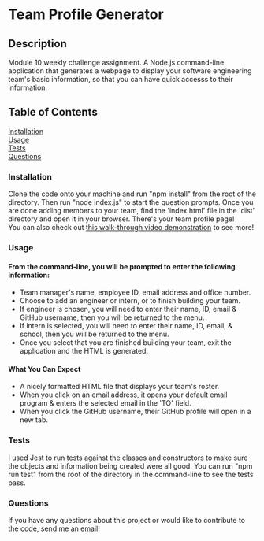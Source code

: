 # Team Profile Generator

## Description
Module 10 weekly challenge assignment. A Node.js command-line application that generates a webpage to display your software engineering team's basic information, so that you can have quick accesss to their information.

## Table of Contents
[Installation](link)
<br>
[Usage](link)
<br>
[Tests](link)
<br>
[Questions](link)

### Installation
Clone the code onto your machine and run "npm install" from the root of the directory. Then run "node index.js" to start the question prompts. Once you are done adding members to your team, find the 'index.html' file in the 'dist' directory and open it in your browser. There's your team profile page!
<br>
You can also check out [this walk-through video demonstration](link) to see more!

### Usage
#### From the command-line, you will be prompted to enter the following information:
* Team manager's name, employee ID, email address and office number.
* Choose to add an engineer or intern, or to finish building your team.
* If engineer is chosen, you will need to enter their name, ID, email & GitHub username, then you will be returned to the menu.
* If intern is selected, you will need to enter their name, ID, email, & school, then you will be returned to the menu.
* Once you select that you are finished building your team, exit the application and the HTML is generated.

#### What You Can Expect 
* A nicely formatted HTML file that displays your team's roster.
* When you click on an email address, it opens your default email program & enters the selected email in the 'TO' field.
* When you click the GitHub username, their GitHub profile will open in a new tab.

### Tests
I used Jest to run tests against the classes and constructors to make sure the objects and information being created were all good. You can run "npm run test" from the root of the directory in the command-line to see the tests pass. 

### Questions
If you have any questions about this project or would like to contribute to the code, send me an [email](mailto:savvy.bennett8@gmail.com)!